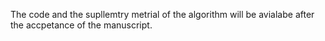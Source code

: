 The code and the supllemtry metrial of the algorithm will be avialabe after the accpetance of the manuscript. 
